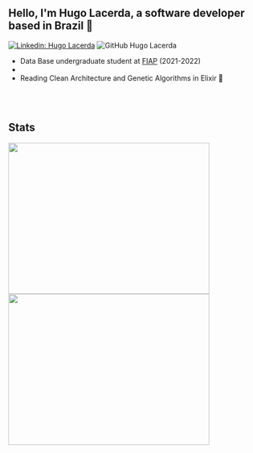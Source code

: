 <h2>Hello, I'm Hugo Lacerda,  a software developer based in Brazil 👋</h2>

[![Linkedin: Hugo Lacerda](https://img.shields.io/badge/-hugolacerda-blue?style=flat-square&logo=Linkedin&logoColor=white&link=https://www.linkedin.com/in/hugo-lacerda-rocha/)](https://www.linkedin.com/in/hugo-lacerda-rocha/) ![GitHub Hugo Lacerda](https://img.shields.io/github/followers/hugolacerdar?style=social&label=Follow)


  - Data Base undergraduate student at <a href="https://www.fiap.com.br">FIAP</a> (2021-2022)
  - 
  - Reading Clean Architecture and Genetic Algorithms in Elixir 📖
  
  </br>
</br>

## Stats
<div>
 <img width="400px" height="300px" src="https://github-readme-stats.vercel.app/api/top-langs/?username=hugolacerdar&theme=cobalt&hide=css,html"/>
 <img width="400px" height="300px" src="https://github-readme-stats.vercel.app/api?username=hugolacerdar&show_icons=true&theme=cobalt&include_all_commits=true&count_private=true"/>
</div>
</br>
</br>
